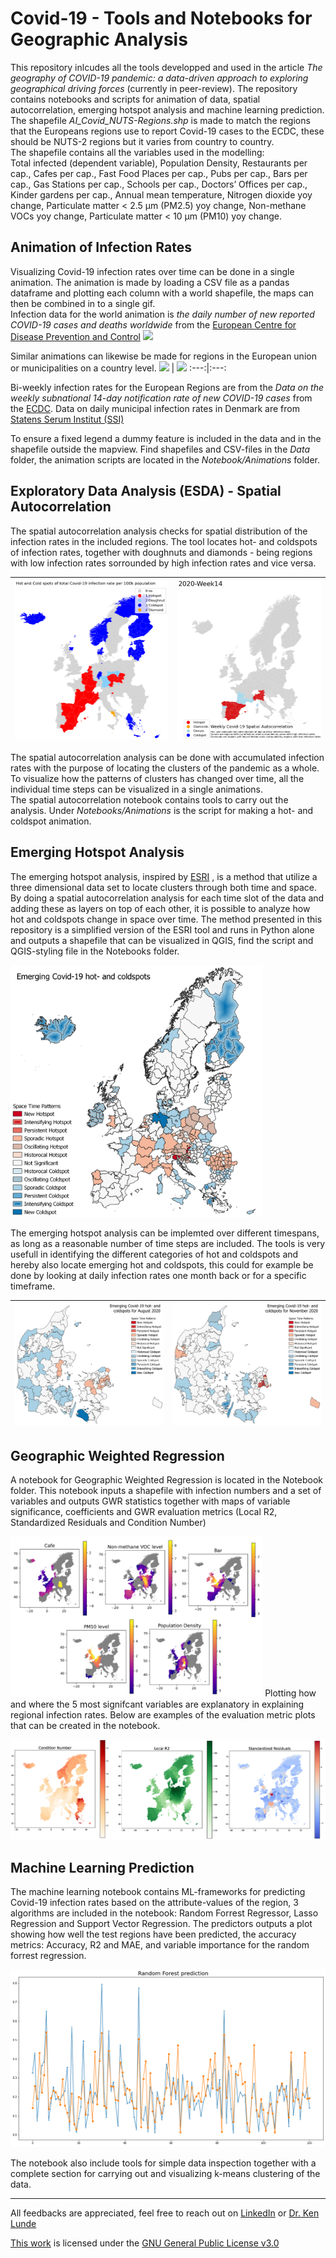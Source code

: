# Covid-19 - Tools and Notebooks for Geographic Analysis
This repository inlcudes all the tools developped and used in the article *The geography of COVID-19 pandemic: a data-driven approach to exploring geographical driving forces* (currently in peer-review). The repository contains notebooks and scripts for animation of data, spatial autocorrelation, emerging hotspot analysis and machine learning prediction. <br>
The shapefile *AI_Covid_NUTS-Regions.shp* is made to match the regions that the Europeans regions use to report Covid-19 cases to the ECDC, these should be NUTS-2 regions but it varies from country to country. <br>
The shapefile contains all the variables used in the modelling: <br>
Total infected (dependent variable), Population Density, Restaurants per cap., Cafes per cap., Fast Food Places per cap., Pubs per cap., Bars per cap., Gas Stations per cap., Schools per cap., Doctors’ Offices per cap., Kinder gardens per cap., Annual mean temperature, Nitrogen dioxide yoy change, Particulate matter < 2.5 µm (PM2.5) yoy change, Non-methane VOCs yoy change, Particulate matter < 10 µm (PM10) yoy change.

## Animation of Infection Rates
Visualizing Covid-19 infection rates over time can be done in a single animation. The animation is made by loading a CSV file as a pandas dataframe and plotting each column with a world shapefile, the maps can then be combined in to a single gif. <br>
Infection data for the world animation is *the daily number of new reported COVID-19 cases and deaths worldwide* from the [European Centre for Disease Prevention and Control](https://www.ecdc.europa.eu/en/publications-data/download-todays-data-geographic-distribution-covid-19-cases-worldwide)
![](Images/World_Covid-19_timeseries.gif)

Similar animations can likewise be made for regions in the European union or municipalities on a country level. 
![](Images/EU_Covid-19_timeseries.gif)   |  ![](Images/DK_Covid-19_timeseries_EN.gif)
:---:|:---:

Bi-weekly infection rates for the European Regions are from the *Data on the weekly subnational 14-day notification rate of new COVID-19 cases* from the [ECDC](https://www.ecdc.europa.eu/en/publications-data/weekly-subnational-14-day-notification-rate-covid-19). 
Data on daily municipal infection rates in Denmark are from [Statens Serum Institut (SSI)](https://covid19.ssi.dk/overvagningsdata/download-fil-med-overvaagningdata) <br> 

To ensure a fixed legend a dummy feature is included in the data and in the shapefile outside the mapview. Find shapefiles and CSV-files in the *Data* folder, the animation scripts are located in the *Notebook/Animations* folder.

## Exploratory Data Analysis (ESDA) - Spatial Autocorrelation
The spatial autocorrelation analysis checks for spatial distribution of the infection rates in the included regions. The tool locates hot- and coldspots of infection rates, together with doughnuts and diamonds  - being regions with low infection rates sorrounded by high infection rates and vice versa. 

![](Images/EU_Hot_&_Cold_Spots.png) | ![](Images/ESDA_EU_Covid-19_timeseries.gif)
:---:|:---:

The spatial autocorrelation analysis can be done with accumulated infection rates with the purpose of locating the clusters of the pandemic as a whole. To visualize how the patterns of clusters has changed over time, all the individual time steps can be visualized in a single animations. <br>
The spatial autocorrelation notebook contains tools to carry out the analysis. Under *Notebooks/Animations* is the script for making a hot- and coldspot animation.

## Emerging Hotspot Analysis
The emerging hotspot analysis, inspired by [ESRI](https://pro.arcgis.com/en/pro-app/latest/tool-reference/space-time-pattern-mining/emerginghotspots.htm) , is a method that utilize a three dimensional data set to locate clusters through both time and space. By doing a spatial autocorrelation analysis for each time slot of the  data and adding these as layers on top of each other, it is possible to analyze how hot and coldspots change in space over time. The method presented in this repository is a simplified version of the ESRI tool and runs in Python alone and outputs a shapefile that can be visualized in QGIS, find the script and QGIS-styling file in the Notebooks folder. 

<img src="Images/EU_Emerging_Hotspots.png" width="80%" height="80%">

The emerging hotspot analysis can be implemted over different timespans, as long as a reasonable number of time steps are included. The tools is very usefull in identifying the different categories of hot and coldspots and hereby also locate emerging hot and coldspots, this could for example be done by looking at daily infection rates one month back or for a specific timeframe.

![](Images/DK_August_Emerging_Hotspots.png) | ![](Images/DK_November_Emerging_Hotspots.png)
:---:|:---:

## Geographic Weighted Regression
A notebook for Geographic Weighted Regression is located in the Notebook folder. This notebook inputs a shapefile with infection numbers and a set of variables and outputs GWR statistics together with maps of variable significance, coefficients and GWR evaluation metrics (Local R2, Standardized Residuals and Condition Number)

<img src="Images/GWR_Sig-Variables.PNG" width="80%" height="80%">
Plotting how and where the 5 most signifcant variables are explanatory in explaining regional infection rates. Below are examples of the evaluation metric plots that can be created in the notebook.

![](Images/GWR_Eval-Metrics.png)

## Machine Learning Prediction
The machine learning notebook contains ML-frameworks for predicting Covid-19 infection rates based on the attribute-values of the region, 3 algorithms are included in the notebook: Random Forrest Regressor, Lasso Regression and Support Vector Regression. The predictors outputs a plot showing how well the test regions have been predicted, the accuracy metrics: Accuracy, R2 and MAE, and variable importance for the random forrest regression.

![](Images/RandomForest.png)

The notebook also include tools for simple data inspection together with a complete section for carrying out and visualizing k-means clustering of the data.

---

All feedbacks are appreciated, feel free to reach out on [LinkedIn](https://dk.linkedin.com/in/frederik-hass-310234187) or [Dr. Ken Lunde](mailto:frederiksh@plan.aau.dk?subject=[GitHub]%20Source%20Han%20Sans)


[This work](https://github.com/frhass/Covid-19_geographic_analysis) is licensed under the [GNU General Public License v3.0](https://www.gnu.org/licenses/gpl-3.0.html) 

